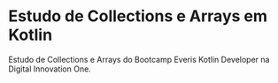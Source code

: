 # Estudo de Collections e Arrays em Kotlin
Estudo de Collections e Arrays do Bootcamp Everis Kotlin Developer na Digital Innovation One.
